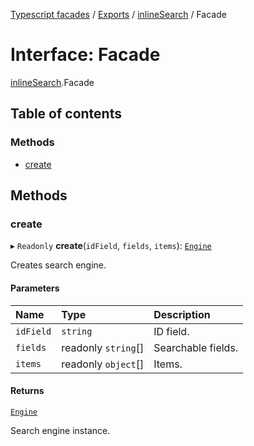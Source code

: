 [Typescript facades](../index.md) / [Exports](../modules.md) / [inlineSearch](../modules/inlineSearch.md) / Facade

# Interface: Facade

[inlineSearch](../modules/inlineSearch.md).Facade

## Table of contents

### Methods

- [create](inlineSearch.Facade.md#create)

## Methods

### create

▸ `Readonly` **create**(`idField`, `fields`, `items`): [`Engine`](inlineSearch.Engine.md)

Creates search engine.

#### Parameters

| Name | Type | Description |
| :------ | :------ | :------ |
| `idField` | `string` | ID field. |
| `fields` | readonly `string`[] | Searchable fields. |
| `items` | readonly `object`[] | Items. |

#### Returns

[`Engine`](inlineSearch.Engine.md)

Search engine instance.
